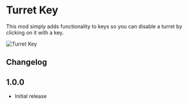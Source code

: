 # Turret Key

This mod simply adds functionality to keys so you can disable a turret by clicking on it with a key.

![Turret Key](https://github.com/nomnomab/lc-turret-key/blob/434b4581b7a7e9ce9ac69c53a7bf0b780e86c8e9/images/preview.png?raw=true)

## Changelog

## 1.0.0

- Initial release